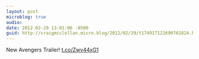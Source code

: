 ```yaml
---
layout: post
microblog: true
audio: 
date: 2012-02-29 13:01:06 -0500
guid: http://craigmcclellan.micro.blog/2012/02/29/t174917121690701824.html
---
```

New Avengers Trailer! [t.co/Zwv44xG1](http://t.co/Zwv44xG1)
